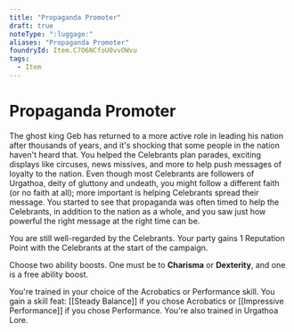 ```yaml
---
title: "Propaganda Promoter"
draft: true
noteType: ":luggage:"
aliases: "Propaganda Promoter"
foundryId: Item.C7O6NCfoU0vvOWvu
tags:
  - Item
---
```


# Propaganda Promoter

The ghost king Geb has returned to a more active role in leading his nation after thousands of years, and it's shocking that some people in the nation haven't heard that. You helped the Celebrants plan parades, exciting displays like circuses, news missives, and more to help push messages of loyalty to the nation. Even though most Celebrants are followers of Urgathoa, deity of gluttony and undeath, you might follow a different faith (or no faith at all); more important is helping Celebrants spread their message. You started to see that propaganda was often timed to help the Celebrants, in addition to the nation as a whole, and you saw just how powerful the right message at the right time can be.

You are still well-regarded by the Celebrants. Your party gains 1 Reputation Point with the Celebrants at the start of the campaign.

Choose two ability boosts. One must be to **Charisma** or **Dexterity**, and one is a free ability boost.

You're trained in your choice of the Acrobatics or Performance skill. You gain a skill feat: [[Steady Balance]] if you chose Acrobatics or [[Impressive Performance]] if you chose Performance. You're also trained in Urgathoa Lore.

